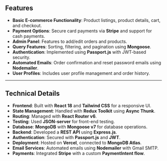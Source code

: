 ## Features

- **Basic E-commerce Functionality**: Product listings, product details, cart, and checkout.
- **Payment Options**: Secure card payments via **Stripe** and support for cash payments.
- **Admin Panel**: Features to add/edit orders and products.
- **Query Features**: Sorting, filtering, and pagination using **Mongoose**.
- **Authentication**: Implemented using **Passport.js** with JWT-based security.
- **Automated Emails**: Order confirmation and reset password emails using **Nodemailer**.
- **User Profiles**: Includes user profile management and order history.

---

## Technical Details

- **Frontend**: Built with **React 18** and **Tailwind CSS** for a responsive UI.
- **State Management**: Handled with **Redux Toolkit** using **Async Thunk**.
- **Routing**: Managed with **React Router v6**.
- **Testing**: Used **JSON-server** for front-end testing.
- **Database**: **MongoDB** with **Mongoose v7** for database operations.
- **Backend**: Developed a **REST API** using **Express.js**.
- **Authentication**: Secured with **Passport.js** and **JWT**.
- **Deployment**: Hosted on **Vercel**, connected to **MongoDB Atlas**.
- **Email Services**: Automated emails using **Nodemailer** with Gmail SMTP.
- **Payments**: Integrated **Stripe** with a custom **PaymentIntent flow**.
